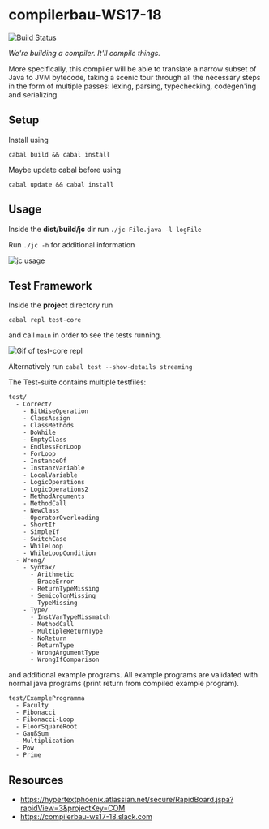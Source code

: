 # compilerbau-WS17-18

[![Build Status](https://travis-ci.com/Pfeifenjoy/compilerbau-WS17-18.svg?token=FpJ5U6QQLsfb6qvQ5Fsg&branch=master)](https://travis-ci.com/Pfeifenjoy/compilerbau-WS17-18)

*We're building a compiler. It'll compile things.*

More specifically, this compiler will be able to translate a narrow subset of Java to JVM bytecode, taking a scenic tour through all the necessary steps in the form of multiple passes: lexing, parsing, typechecking, codegen'ing and serializing. 


## Setup

Install using 

```cabal build && cabal install```

Maybe update cabal before using

```cabal update && cabal install```

## Usage
Inside the **dist/build/jc** dir run ```./jc File.java -l logFile```

Run ```./jc -h``` for additional information

![jc usage](figs/usage.gif)
## Test Framework

Inside the **project** directory run

```cabal repl test-core```

and call ```main``` in order to see the tests running.

![Gif of test-core repl](figs/test-core.gif)

Alternatively run ```cabal test --show-details streaming```

The Test-suite contains multiple testfiles:

```
test/
  - Correct/
    - BitWiseOperation
    - ClassAssign
    - ClassMethods
    - DoWhile
    - EmptyClass
    - EndlessForLoop
    - ForLoop
    - InstanceOf
    - InstanzVariable
    - LocalVariable
    - LogicOperations
    - LogicOperations2
    - MethodArguments
    - MethodCall
    - NewClass
    - OperatorOverloading
    - ShortIf
    - SimpleIf
    - SwitchCase
    - WhileLoop
    - WhileLoopCondition
  - Wrong/
    - Syntax/
      - Arithmetic
      - BraceError
      - ReturnTypeMissing
      - SemicolonMissing
      - TypeMissing
    - Type/
      - InstVarTypeMissmatch
      - MethodCall
      - MultipleReturnType
      - NoReturn
      - ReturnType
      - WrongArgumentType
      - WrongIfComparison
```

and additional example programs. All example programs are validated with normal java programs (print return from compiled example program).

```
test/ExampleProgramma
  - Faculty
  - Fibonacci
  - Fibonacci-Loop
  - FloorSquareRoot
  - GaußSum
  - Multiplication
  - Pow
  - Prime
```
## Resources

* https://hypertextphoenix.atlassian.net/secure/RapidBoard.jspa?rapidView=3&projectKey=COM
* https://compilerbau-ws17-18.slack.com
